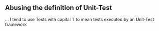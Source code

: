## Abusing the definition of Unit-Test


... I tend to use Tests with capital T to mean tests executed by an Unit-Test framework
